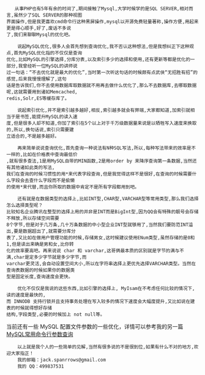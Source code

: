 <!--
author: 老A在Coding
date: 2017-10-06 
title: 关于mysql优化之个人见解
tags: MySQL,优化
category: MySQL
status: publish
summary: 关于mysql优化之个人见解
-->

```
   从事PHP也有5年有余的时间了,期间接触了Mysql,大学时候学的是SQL SERVER,相对而言,虽然少了SQL SERVER的那种视图
界面操作,但是我更喜欢cmd命令行这种黑屏操作,mysql以开源免费轻量著称,操作方便,用起来更是得心顺手,好了,废话不多说
了,我们来聊聊Mysql的优化吧。
```

```   
    说起MySQL优化,很多人会首先想到查询优化,我不否认这种想法,但是我想纠正下这种观点,首先MySQL优化指的不仅仅是查询
优化,比如MySQL的引擎选择,分库分表,以及索引多少的选择和使用,还有更新等都是优化的一部分,我曾经听一位MySQL的讲师说
过一句话：“不去优化就是最大的优化”,当时第一次听这句话的时候颇有点武侠“无招胜有招”的感觉,后来我慢慢理解了,这句
话是告诉我们,你不去使用数据库取数据就不用再去做什么优化了,那么不去数据库,去哪取数据呢,这就需要用到诸如Memcached,
redis,Solr,ES等缓存库了。
```
```
    说起索引优化,并不是索引越多越好,相反,索引越多就会有弊端,大家都知道,加索引就相当于是书签,能提升MySQL的读入速
度,但是很多人却不知道,你加了索引在5个以上对于千万级数据量来说是以牺牲写入速度来换取的,所以,换句话说,索引只需要建
立适合的,不是越多越好。
```
```
    再来简单说说查询优化,首先查询一种说法有N种SQL写法,所以,每种写法带来的效率是不一样的,比如在价格表中查询最低价
,就有很多查法,1是用MySQL自带的MIN函数,2是用order by 来降序查询第一条数据,当然还有其他诸如此类的写法,
我们在查询的时候习惯性的用*来代表字段查询,但是我觉得这样不是很好,在查询的时候需要什么字段会去查什么字段而不是偷懒
的使用*来代替,而且你所取的数据中肯定不是所有字段都用到吧。
```
```
    还有就是在数据类型的选择上,比如INT型,CHAR型,VARCHAR型等常用类型,那么我们选择怎么选择类型呢？
比较知名企业腾讯在整型的选择上用的并非是INT而是BigInt型,因为QQ会有特殊的靓号会存储不释放,所以存储空间需要
8个字节,但是对于几万条,几十万条数据的中小型企业INT型就够用了,当然我们要防范INT溢出,要是数据超出了,就需要分库分
表了,又比如在做用户管理功能的时候,存储男女,这时候建议使用ENum类型,虽然存储的是0和1,但是读出来确是男和女,比你转
化的效率要高吧。再来说说 char 和 varchar,这哥俩最本质的区别就是字节的满与不满,char是定多少字节就是多少字节,而
varchar更灵活,会自动设置空间大小,所以在字符串选择上更优先选择VARCHAR类型。当然在查询表数据的时候如果你的数据类
型是固定长度,查询速度会更快。
```
  
```  
    优化不仅仅是我说的这些东西,比如引擎的选择上, MyIsam在不考虑任何比较的情况下,读的速度是最快的,
而 INNODB 支持行锁并且支持事务处理在写入较多的情况下速度会大幅度提升,又比如说在建表的时候就得想好存储
结构,字段类型,必要的时候加上 not null等。
```

当前还有一些 MySQL 配置文件参数的一些优化，详情可以参考我的另一篇 [MySQL常用命令行参数查询](http://www.imlaoa.com/blog/mysql-command.html)

```
    以上就是我个人的一些简单的见解,当然有很多说的不是很到位,如果有什么不对的地方,欢迎大家指正！
    我的邮箱：jack.spanrrows@gmail.com
    我的 QQ：499837531
```